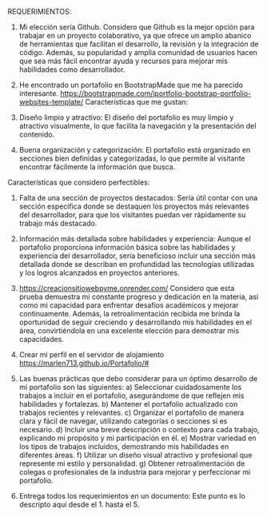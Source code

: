 REQUERIMIENTOS:

1. Mi elección sería Github. Considero que Github es la mejor opción para trabajar en un proyecto colaborativo, ya que ofrece un amplio abanico de herramientas que facilitan el desarrollo, la revisión y la integración de código. Además, su popularidad y amplia comunidad de usuarios hacen que sea más fácil encontrar ayuda y recursos para mejorar mis habilidades como desarrollador.


2. He encontrado un portafolio en BootstrapMade que me ha parecido interesante.
https://bootstrapmade.com/iportfolio-bootstrap-portfolio-websites-template/
Características que me gustan:
 1. Diseño limpio y atractivo: El diseño del portafolio es muy limpio y atractivo visualmente, lo que  facilita la navegación y la presentación del contenido.

 2. Buena organización y categorización: El portafolio está organizado en secciones bien definidas y categorizadas, lo que permite al visitante encontrar fácilmente la información que busca.

Características que considero perfectibles:
 1. Falta de una sección de proyectos destacados: Sería útil contar con una sección específica donde se destaquen los proyectos más relevantes del desarrollador, para que los visitantes puedan ver rápidamente su trabajo más destacado.

 2. Información más detallada sobre habilidades y experiencia: Aunque el portafolio proporciona información básica sobre las habilidades y experiencia del desarrollador, sería beneficioso incluir una sección más detallada donde se describan en profundidad las tecnologías utilizadas y los logros alcanzados en proyectos anteriores.


3. https://creacionsitiowebpyme.onrender.com/
Considero que esta prueba demuestra mi constante progreso y dedicación en la materia, así como mi capacidad para enfrentar desafíos académicos y mejorar continuamente. Además, la retroalimentación recibida me brinda la oportunidad de seguir creciendo y desarrollando mis habilidades en el área, convirtiéndola en una excelente elección para demostrar mis capacidades.

4. Crear mi perfil en el servidor de alojamiento
https://marlen713.github.io/Portafolio/#

5. Las buenas prácticas que debo considerar para un óptimo desarrollo de mi portafolio son las siguientes: 
a) Seleccionar cuidadosamente los trabajos a incluir en el portafolio, asegurándome de que reflejen mis habilidades y fortalezas. 
b) Mantener el portafolio actualizado con trabajos recientes y relevantes. 
c) Organizar el portafolio de manera clara y fácil de navegar, utilizando categorías o secciones si es necesario. 
d) Incluir una breve descripción o contexto para cada trabajo, explicando mi propósito y mi participación en él. 
e) Mostrar variedad en los tipos de trabajos incluidos, demostrando mis habilidades en diferentes áreas. f) Utilizar un diseño visual atractivo y profesional que represente mi estilo y personalidad. 
g) Obtener retroalimentación de colegas o profesionales de la industria para mejorar y perfeccionar mi portafolio.


6. Entrega todos los requerimientos en un documento: 
Este punto es lo descripto aquí desde el 1. hasta el 5.